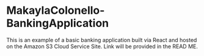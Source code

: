 # MakaylaColonello-BankingApplication
This is an example of a basic banking application built via React and hosted on the Amazon S3 Cloud Service Site.  Link will be provided in the READ ME.
